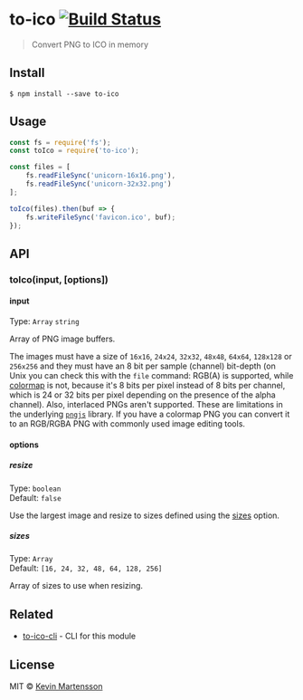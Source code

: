 # to-ico [![Build Status](https://travis-ci.org/kevva/to-ico.svg?branch=master)](https://travis-ci.org/kevva/to-ico)

> Convert PNG to ICO in memory


## Install

```
$ npm install --save to-ico
```


## Usage

```js
const fs = require('fs');
const toIco = require('to-ico');

const files = [
	fs.readFileSync('unicorn-16x16.png'),
	fs.readFileSync('unicorn-32x32.png')
];

toIco(files).then(buf => {
	fs.writeFileSync('favicon.ico', buf);
});
```


## API

### toIco(input, [options])

#### input

Type: `Array` `string`

Array of PNG image buffers.

The images must have a size of `16x16`, `24x24`, `32x32`, `48x48`, `64x64`, `128x128` or `256x256` and they must have an 8 bit per sample (channel) bit-depth (on Unix you can check this with the `file` command: RGB(A) is supported, while [colormap](https://en.wikipedia.org/wiki/Indexed_color) is not, because it's 8 bits per pixel instead of 8 bits per channel, which is 24 or 32 bits per pixel depending on the presence of the alpha channel). Also, interlaced PNGs aren't supported.
These are limitations in the underlying [`pngjs`](https://github.com/niegowski/node-pngjs#documentation) library. If you have a colormap PNG you can convert it to an RGB/RGBA PNG with commonly used image editing tools.

#### options

##### resize

Type: `boolean`<br>
Default: `false`

Use the largest image and resize to sizes defined using the [sizes](#sizes) option.

##### sizes

Type: `Array`<br>
Default: `[16, 24, 32, 48, 64, 128, 256]`

Array of sizes to use when resizing.


## Related

* [to-ico-cli](https://github.com/kevva/to-ico-cli) - CLI for this module


## License

MIT © [Kevin Martensson](http://github.com/kevva)
